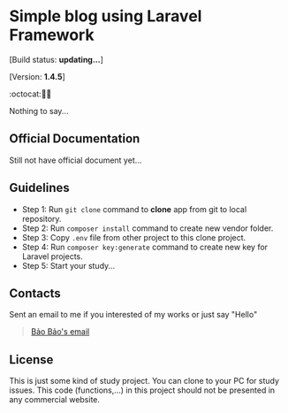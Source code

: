 # Simple blog using Laravel Framework

[Build status: **updating...**]

[Version: **1.4.5**]

:octocat::ghost::christmas_tree:

Nothing to say...

## Official Documentation

Still not have official document yet...

## Guidelines

- Step 1: Run `git clone` command to **clone** app from git to local repository.
- Step 2: Run `composer install` command to create new vendor folder.
- Step 3: Copy `.env` file from other project to this clone project.
- Step 4: Run `composer key:generate` command to create new key for Laravel projects.
- Step 5: Start your study...

## Contacts

Sent an email to me if you interested of my works or just say "Hello"
> [Bảo Bảo's email](transybao28@gmail.com)

## License

This is just some kind of study project.
You can clone to your PC for study issues.
This code (functions,...) in this project should not be presented in any commercial website.
